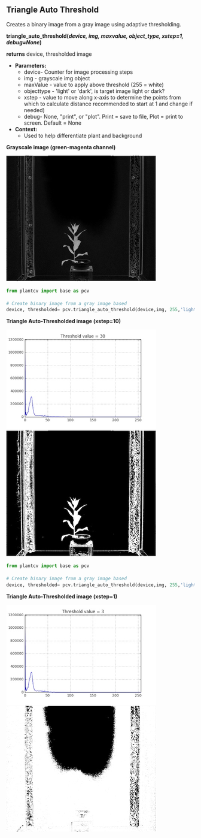 ## Triangle Auto Threshold

Creates a binary image from a gray image using adaptive thresholding.

**triangle_auto_threshold(*device, img, maxvalue, object_type, xstep=1, debug=None*)**

**returns** device, thresholded image

- **Parameters:**
    - device- Counter for image processing steps
    - img - grayscale img object
    - maxValue - value to apply above threshold (255 = white)
    - objecttype - 'light' or 'dark', is target image light or dark?
    - xstep - value to move along x-axis to determine the points from which to calculate distance
              recommended to start at 1 and change if needed)
    - debug- None, "print", or "plot". Print = save to file, Plot = print to screen. Default = None
- **Context:**
    - Used to help differentiate plant and background
    

**Grayscale image (green-magenta channel)**

![Screenshot](img/documentation_images/triangle_threshold/input_gray_img.jpg)


```python
from plantcv import base as pcv

# Create binary image from a gray image based
device, thresholded= pcv.triangle_auto_threshold(device,img, 255,'light', xstep=10, debug="print")
```

**Triangle Auto-Thresholded image (xstep=10)**

![Screenshot](img/documentation_images/triangle_threshold/4_triangle_thresh_hist_30.0.jpg)
![Screenshot](img/documentation_images/triangle_threshold/4_triangle_thresh_img_30.0.jpg)

```python
from plantcv import base as pcv

# Create binary image from a gray image based 
device, thresholded= pcv.triangle_auto_threshold(device,img, 255,'light', xstep=1, debug="print")
```

**Triangle Auto-Thresholded image (xstep=1)**

![Screenshot](img/documentation_images/triangle_threshold/11_triangle_thresh_hist_3.0.jpg)
![Screenshot](img/documentation_images/triangle_threshold/11_triangle_thresh_img_3.0.jpg)
